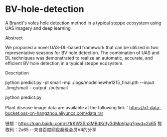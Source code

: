 # BV-hole-detection

A Brandt's voles hole detection method in a typical steppe ecosystem using UAS imagery and deep learning


Abstract

We proposed a novel UAS-DL-based framework that can be utilized in two representative seasons for BV hole detection. The combination of UAS and DL techniques was demonstrated to realize an automatic, accurate, and efficient BV hole detection in a typical steppe ecosystem.


Description

python predict.py -pt small -mp ./logs/modelnewhe1215_final.pth --input ./img/small --output ./outsmall

python predict.py

Plant disease image data are available at the following link：https://xf-data-bucket.oss-cn-hangzhou.aliyuncs.com/data.rar

链接：https://pan.baidu.com/s/1rKW3Sn3MBdKnfy3dMpVgag?pwd=2x65 
提取码：2x65 
--来自百度网盘超级会员V4的分享
